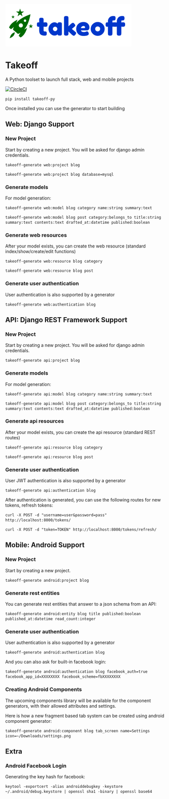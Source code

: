 ![TakeOff](logo-small.png)

# Takeoff
A Python toolset to launch full stack, web and mobile projects

[![CircleCI](https://circleci.com/gh/themarceloribeiro/takeoff-py.svg?style=svg)](https://app.circleci.com/pipelines/github/themarceloribeiro/takeoff-py)

```
pip install takeoff-py
```

Once installed you can use the generator to start building

## Web: Django Support

### New Project

Start by creating a new project. You will be asked for django admin credentials.

```
takeoff-generate web:project blog
```

```
takeoff-generate web:project blog database=mysql
```

### Generate models

For model generation:

```
takeoff-generate web:model blog category name:string summary:text
```

```
takeoff-generate web:model blog post category:belongs_to title:string summary:text contents:text drafted_at:datetime published:boolean 
```

### Generate web resources

After your model exists, you can create the web resource (standard index/show/create/edit functions)

```
takeoff-generate web:resource blog category
```

```
takeoff-generate web:resource blog post
```

### Generate user authentication

User authentication is also supported by a generator

```
takeoff-generate web:authentication blog
```

## API: Django REST Framework Support

### New Project

Start by creating a new project. You will be asked for django admin credentials.

```
takeoff-generate api:project blog
```

### Generate models

For model generation:

```
takeoff-generate api:model blog category name:string summary:text
```

```
takeoff-generate api:model blog post category:belongs_to title:string summary:text contents:text drafted_at:datetime published:boolean 
```

### Generate api resources

After your model exists, you can create the api resource (standard REST routes)

```
takeoff-generate api:resource blog category
```

```
takeoff-generate api:resource blog post
```

### Generate user authentication

User JWT authentication is also supported by a generator

```
takeoff-generate api:authentication blog
```

After authentication is generated, you can use the following routes for new tokens, refresh tokens:

```
curl -X POST -d "username=user&password=pass" http://localhost:8000/tokens/
```

```
curl -X POST -d "token=TOKEN" http://localhost:8000/tokens/refresh/
```

## Mobile: Android Support

### New Project

Start by creating a new project.

```
takeoff-generate android:project blog
```

### Generate rest entities

You can generate rest entities that answer to a json schema from an API:

```
takeoff-generate android:entity blog title published:boolean published_at:datetime read_count:integer
```


### Generate user authentication

User authentication is also supported by a generator

```
takeoff-generate android:authentication blog
```

And you can also ask for built-in facebook login:

```
takeoff-generate android:authentication blog facebook_auth=true facebook_app_id=XXXXXXXX facebook_scheme=fbXXXXXXXX
```

### Creating Android Components

The upcoming components library will be available for the component generators, with their allowed attributes and settings.

Here is how a new fragment based tab system can be created using android component generator:

```
takeoff-generate android:component blog tab_screen name=Settings icon=~/Downloads/settings.png 
```

## Extra

### Android Facebook Login

Generating the key hash for facebook:

```
keytool -exportcert -alias androiddebugkey -keystore ~/.android/debug.keystore | openssl sha1 -binary | openssl base64
```